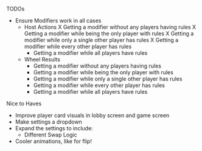 TODOs
- Ensure Modifiers work in all cases
    - Host Actions
        X Getting a modifier without any players having rules
        X Getting a modifier while being the only player with rules
        X Getting a modifier while only a single other player has rules
        X Getting a modifier while every other player has rules
        - Getting a modifier while all players have rules
    - Wheel Results
        - Getting a modifier without any players having rules
        - Getting a modifier while being the only player with rules
        - Getting a modifier while only a single other player has rules
        - Getting a modifier while every other player has rules
        - Getting a modifier while all players have rules

Nice to Haves
- Improve player card visuals in lobby screen and game screen
- Make settings a dropdown
- Expand the settings to include:
    - Different Swap Logic
- Cooler animations, like for flip!